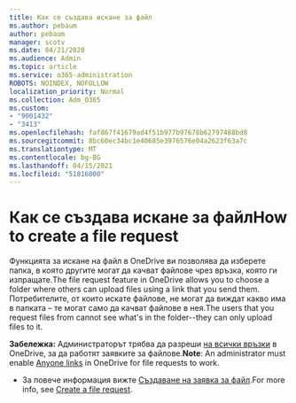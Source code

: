```yaml
---
title: Как се създава искане за файл
ms.author: pebaum
author: pebaum
manager: scotv
ms.date: 04/21/2020
ms.audience: Admin
ms.topic: article
ms.service: o365-administration
ROBOTS: NOINDEX, NOFOLLOW
localization_priority: Normal
ms.collection: Adm_O365
ms.custom:
- "9001432"
- "3413"
ms.openlocfilehash: faf867f41679ad4f51b977b97678b62797488bd8
ms.sourcegitcommit: 8bc60ec34bc1e40685e3976576e04a2623f63a7c
ms.translationtype: MT
ms.contentlocale: bg-BG
ms.lasthandoff: 04/15/2021
ms.locfileid: "51816000"
---
```

# <a name="how-to-create-a-file-request"></a><span data-ttu-id="a87d3-102">Как се създава искане за файл</span><span class="sxs-lookup"><span data-stu-id="a87d3-102">How to create a file request</span></span>

<span data-ttu-id="a87d3-103">Функцията за искане на файл в OneDrive ви позволява да изберете папка, в която другите могат да качват файлове чрез връзка, която ги изпращате.</span><span class="sxs-lookup"><span data-stu-id="a87d3-103">The file request feature in OneDrive allows you to choose a folder where others can upload files using a link that you send them.</span></span> <span data-ttu-id="a87d3-104">Потребителите, от които искате файлове, не могат да виждат какво има в папката – те могат само да качват файлове в нея.</span><span class="sxs-lookup"><span data-stu-id="a87d3-104">The users that you request files from cannot see what's in the folder--they can only upload files to it.</span></span>

<span data-ttu-id="a87d3-105">**Забележка:** Администраторът трябва да разреши [на всички връзки](https://docs.microsoft.com/sharepoint/turn-external-sharing-on-or-off) в OneDrive, за да работят заявките за файлове.</span><span class="sxs-lookup"><span data-stu-id="a87d3-105">**Note**: An administrator must enable [Anyone links](https://docs.microsoft.com/sharepoint/turn-external-sharing-on-or-off) in OneDrive for file requests to work.</span></span>

- <span data-ttu-id="a87d3-106">За повече информация вижте [Създаване на заявка за файл](https://support.office.com/article/create-a-file-request-f54aa7f8-2589-4421-b351-d415fc3b83af).</span><span class="sxs-lookup"><span data-stu-id="a87d3-106">For more info, see [Create a file request](https://support.office.com/article/create-a-file-request-f54aa7f8-2589-4421-b351-d415fc3b83af).</span></span>
